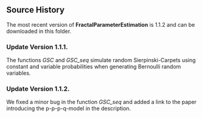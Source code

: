 ## Source History

The most recent version of **FractalParameterEstimation** is 1.1.2 and can be downloaded in this folder. 

### Update Version 1.1.1.
The functions *GSC* and *GSC_seq* simulate random Sierpinski-Carpets using constant and variable probabilities when generating Bernoulli random variables. 

### Update Version 1.1.2.
We fixed a minor bug in the function *GSC_seq* and added a link to the paper introducing the p-p-p-q-model in the description. 
